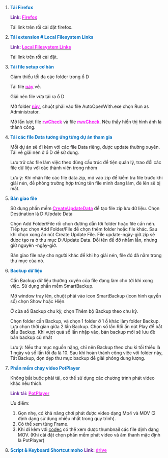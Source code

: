 1. <span style="font-weight:bold; color:rgb(0, 112, 192)">Tải Firefox</span>


   <span style="font-weight:bold; color:rgb(112, 48, 160)">Link: </span>[<span style="font-weight:bold; color:rgb(251, 31, 255)">Firefox</span>](https://www.mozilla.org/en-US/firefox/download/thanks/)


   Tải link trên rồi cài đặt firefox.


1. <span style="font-weight:bold; color:rgb(0, 112, 192)">Tải extension # Local Filesystem Links</span>


   <span style="font-weight:bold; color:rgb(112, 48, 160)">Link: </span>[<span style="font-weight:bold; color:rgb(251, 31, 255)">Local Filesystem Links</span>](https://addons.mozilla.org/en-US/firefox/addon/local-filesystem-links/)


   Tải link trên rồi cài đặt. 


1. <span style="font-weight:bold; color:rgb(0, 112, 192)">Tải file setup cơ bản</span>


   Giảm thiểu tối đa các folder trong ổ D


   Tải file [<span style="font-weight:bold; color:rgb(251, 31, 255)">này</span>](https://drive.google.com/file/d/1XROe-d8lknkXsD6qaPGESin-yUwcnAkh/view?usp=sharing) về.


   Giải nén file vừa tải ra ổ D


   Mở folder [<span style="font-weight:bold; color:rgb(251, 31, 255)">này</span>](file:///D:%5CApps%5CAutoOpenWith%5Cdist), chuột phải vào file AutoOpenWith.exe chọn Run as Administrator.


   Mở lần lượt file [<span style="font-weight:bold; color:rgb(251, 31, 255)">rwCheck</span>](file:///D:%5CApps%5CAutoOpenWith%5Ctest%5CrwCheck.rw) và file [<span style="font-weight:bold; color:rgb(251, 31, 255)">rwvCheck</span>](file:///D:%5CApps%5CAutoOpenWith%5Ctest%5CrwvCheck.rwv). Nêu thấy hiển thị hình ảnh là thành công.


4. <span style="font-weight:bold; color:rgb(0, 112, 192)">Tải các file Data tương ứng từng dự án tham gia</span>


   Mỗi dự án sẽ đi kèm với các file Data riêng, được update thường xuyên. Tải về giải nén ở ổ D để sử dụng.


   Lưu trữ các file làm việc theo đúng cấu trúc để tiện quản lý, trao đổi các file dữ liệu với các thành viên trong nhóm


   Lưu ý: Khi nhận file các file data.zip, mở vào zip để kiểm tra file trước khi giải nén, đề phòng trường hợp trùng tên file mình đang làm, đè lên sẽ bị mất.


5. <span style="font-weight:bold; color:rgb(0, 112, 192)">Bàn giao file</span>


   Sử dụng phần mềm [<span style="font-weight:bold; color:rgb(251, 31, 255)">CreateUpdateData</span>](file:///D:%5CApps%5CUpdate%20Data%20Create%5Cdist%5CCreateUpdateData%5CCreateUpdateData.exe) để tạo file zip lưu dữ liệu. Chọn Destination là D:/Update Data


   Chọn Add Folder/File rồi chọn đường dẫn tới folder hoặc file cần nén. Tiếp tục chọn Add Folder/File để chọn thêm folder hoặc file khác. Sau khi chọn xong ấn nút Create Update File. File update-ngày-giờ.zip sẽ được tạo ra ở thư mục D:/Update Data. Đổi tên để đỡ nhầm lẫn, nhưng giữ nguyên -ngày-giờ.


   Bàn giao file này cho người khác để khi họ giải nén, file đó đã nằm trong thư mục của nó.


6. <span style="font-weight:bold; color:rgb(0, 112, 192)">Backup dữ liệu</span> 


   Cần Backup dữ liệu thường xuyên của file đang làm cho tới khi xong việc. Sử dụng phần mềm SmartBackup. 


   Mở window tray lên, chuột phải vào icon SmartBackup (icon hình quyển sổ) chọn Show hoặc Hiện.


   Ở cửa sổ Backup chu kỳ, chọn Thêm bộ Backup theo chu kỳ.


   Chọn folder cần Backup, và chọn 1 folder ở 1 ổ khác làm folder Backup. Lựa chọn thời gian giữa 2 lần Backup. Chọn số lần Rồi ấn nút Play để bắt đầu Backup. Khi vượt quá số lần nhập vào, bản backup mới sẽ lưu đè bản backup cũ nhất


   Lưu ý: Nếu thư mục nguồn nặng, chỉ nên Backup theo chu kì tối thiểu là 1 ngày và số lần tối đa là 10. Sau khi hoàn thành công việc với folder này, Tắt Backup, dọn dẹp thư mục backup để giải phóng dung lượng.


7. <span style="font-weight:bold; color:rgb(0, 112, 192)">Phần mềm chạy video PotPlayer</span>


   Không bắt buộc phải tải, có thể sử dụng các chương trình phát video khác nếu thích.


   <span style="font-weight:bold; color:rgb(112, 48, 160)">Link tải: </span>[<span style="font-weight:bold; color:rgb(251, 31, 255)">PotPlayer</span>](https://potplayer.org/en/potplayer-installer.html)


   Ưu điểm: 
   1. Gọn nhẹ, có khả năng chơi phát được video dạng Mp4 và MOV (2 định dạng sử dụng nhiều nhất trong quy trình). 
   2. Có thế xem từng Frame.
   3. Khi đi kèm với [codec](https://codecguide.com/download_kl.htm) có thể xem được thumbnail các file định dạng MOV. (Khi cài đặt chọn phần mềm phát video và âm thanh mặc định là PotPlayer)

8. <span style="font-weight:bold; color:rgb(0, 112, 192)">Script & Keyboard Shortcut moho</span>
   <span style="font-weight:bold; color:rgb(112, 48, 160)">Link: </span>[<span style="font-weight:bold; color:rgb(251, 31, 255)">drive</span>](https://drive.google.com/file/d/1oy05PztTNk3QxMvBNnRB55259hvAqiFN/view?usp=sharing)

